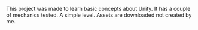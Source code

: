 This project was made to learn basic concepts about Unity.
It has a couple of mechanics tested.
A simple level.
Assets are downloaded not created by me.